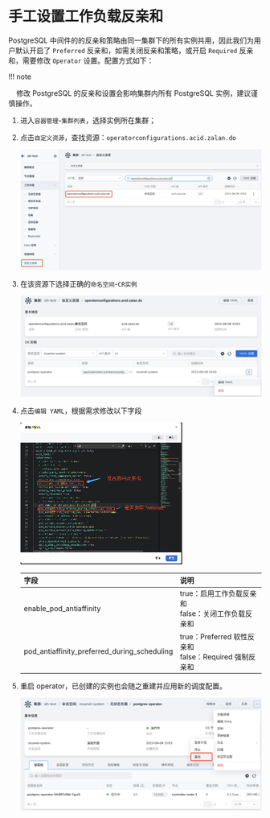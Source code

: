 # 手工设置工作负载反亲和

PostgreSQL 中间件的的反亲和策略由同一集群下的所有实例共用，因此我们为用户默认开启了 `Preferred` 反亲和，如需关闭反亲和策略，或开启 `Required` 反亲和，需要修改 `Operator` 设置。配置方式如下：

!!! note

    修改 PostgreSQL 的反亲和设置会影响集群内所有 PostgreSQL 实例，建议谨慎操作。

1. 进入`容器管理`-`集群列表`，选择实例所在集群；

2. 点击`自定义资源`，查找资源：`operatorconfigurations.acid.zalan.do`

    ![创建](../images/antiaff01.png)

3. 在该资源下选择正确的`命名空间`-`CR实例`

    ![创建](../images/antiaff02.png)

3. 点击`编辑 YAML`，根据需求修改以下字段

    ![创建](../images/antiaff03.png)

    | 字段                                           | 说明                                               |
    | -------------------------------------------- | -------------------------------------------- |
    | enable_pod_antiaffinity                      | true：启用工作负载反亲和<br>false：关闭工作负载反亲和            |
    | pod_antiaffinity_preferred_during_scheduling | true：Preferred 软性反亲和<br>false：Required 强制反亲和 |

3. 重启 operator，已创建的实例也会随之重建并应用新的调度配置。

    ![创建](../images/antiaff04.png)

